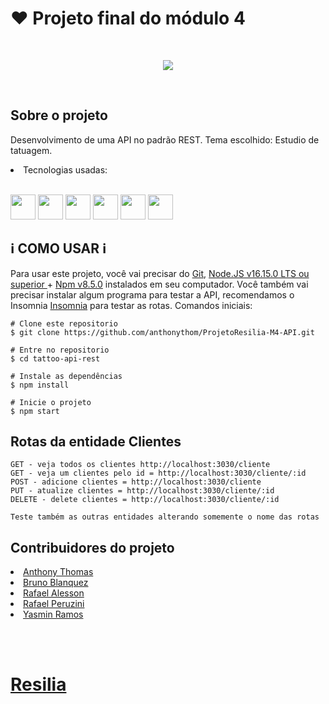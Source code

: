 

# <h1> :heart: Projeto final do módulo 4  </h1>

<br>
<p align="center">
<img src="http://img.shields.io/static/v1?label=STATUS&message=FINALIZADO&color=GREEN&style=for-the-badge"/>
</p>
<br>

<h2>Sobre o projeto</h2>
<p> Desenvolvimento de uma API no padrão REST. Tema escolhido: Estudio de tatuagem. </p>

<li> Tecnologias usadas:</li><br>
<p>
	<img src="https://cdn.jsdelivr.net/gh/devicons/devicon/icons/javascript/javascript-plain.svg" width="40" height="40"/>
	<img src="https://cdn.jsdelivr.net/gh/devicons/devicon/icons/vscode/vscode-original.svg" width="40" height="40"/>
	<img src="https://cdn.jsdelivr.net/gh/devicons/devicon/icons/nodejs/nodejs-original.svg" width="40" height="40" />
	<img src="https://cdn.jsdelivr.net/gh/devicons/devicon/icons/npm/npm-original-wordmark.svg" width="40" height="40" />
	<img src="https://cdn.jsdelivr.net/gh/devicons/devicon/icons/sequelize/sequelize-original.svg" width="40" height="40" />
	<img src="https://cdn.jsdelivr.net/gh/devicons/devicon/icons/sqlite/sqlite-original-wordmark.svg" width="40" height="40" />
</p>
<h2>ℹ️ COMO USAR ℹ️</h2>

<p> Para usar este projeto, você vai precisar do <a href="https://git-scm.com/ target="_blank"> Git</a>, <a href="https://nodejs.org/en/" target="_blank">Node.JS v16.15.0 LTS ou superior </a> + <a href="https://docs.npmjs.com/cli/v8/commands/npm-install" target="_blank">Npm v8.5.0<a>
instalados em seu computador. Você também vai precisar instalar algum programa para testar a API, recomendamos o Insomnia <a href="https://insomnia.rest/download" target="_blank">Insomnia</a> para testar as rotas. Comandos iniciais:
</p>

```
# Clone este repositorio
$ git clone https://github.com/anthonythom/ProjetoResilia-M4-API.git

# Entre no repositorio
$ cd tattoo-api-rest

# Instale as dependências
$ npm install

# Inicie o projeto 
$ npm start
```
	
<h2> Rotas da entidade Clientes</h2>

	GET - veja todos os clientes http://localhost:3030/cliente
	GET - veja um clientes pelo id = http://localhost:3030/cliente/:id
	POST - adicione clientes = http://localhost:3030/cliente
	PUT - atualize clientes = http://localhost:3030/cliente/:id
	DELETE - delete clientes = http://localhost:3030/cliente/:id
	
	Teste também as outras entidades alterando somemente o nome das rotas

	
<h2>Contribuidores do projeto</h2>
<li><a href="https://github.com/anthonythom">Anthony Thomas</a></li>
<li><a href="https://github.com/BrunoBlanquez">Bruno Blanquez</a></li>
<li><a href="https://github.com/Rafalesson">Rafael Alesson</a></li>
<li><a href="https://github.com/Peruzini">Rafael Peruzini</a></li>
<li><a href="https://github.com/YasminRamos">Yasmin Ramos</a></li>

<br><br>

# <p> <a href="https://www.resilia.com.br/">Resilia</a> </p>
